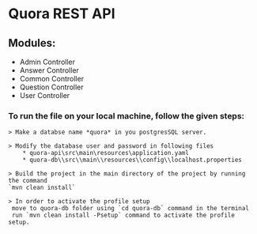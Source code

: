 # Quora REST API #
 ## Modules: ##
  * Admin Controller
  * Answer Controller
  * Common Controller
  * Question Controller
  * User Controller

 ### To run the file on your local machine, follow the given steps: ###

    > Make a databse name *quora* in you postgresSQL server.

    > Modify the database user and password in following files
        * quora-api\src\main\resources\application.yaml
        * quora-db\\src\\main\\resources\\config\\localhost.properties

    > Build the project in the main directory of the project by running the command 
    `mvn clean install`

    > In order to activate the profile setup 
     move to quora-db folder using `cd quora-db` command in the terminal 
     run `mvn clean install -Psetup` command to activate the profile setup. 
